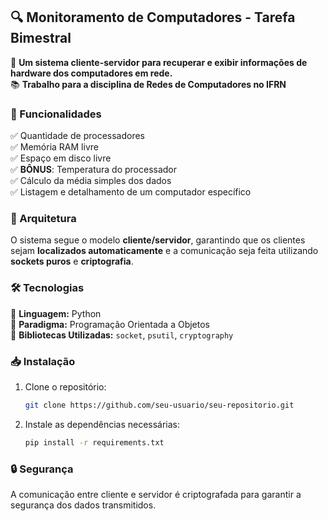 ## 🔍 Monitoramento de Computadores - Tarefa Bimestral  

🚀 **Um sistema cliente-servidor para recuperar e exibir informações de hardware dos computadores em rede.**  
📚 **Trabalho para a disciplina de Redes de Computadores no IFRN**

### 📌 Funcionalidades  

✅ Quantidade de processadores  
✅ Memória RAM livre  
✅ Espaço em disco livre  
✅ **BÔNUS**: Temperatura do processador  
✅ Cálculo da média simples dos dados  
✅ Listagem e detalhamento de um computador específico  

### 📡 Arquitetura  

O sistema segue o modelo **cliente/servidor**, garantindo que os clientes sejam **localizados automaticamente** e a comunicação seja feita utilizando **sockets puros** e **criptografia**.  

### 🛠️ Tecnologias  

🔹 **Linguagem:** Python  
🔹 **Paradigma:** Programação Orientada a Objetos  
🔹 **Bibliotecas Utilizadas:** `socket`, `psutil`, `cryptography`

### 📥 Instalação  

1. Clone o repositório:  
   ```bash
   git clone https://github.com/seu-usuario/seu-repositorio.git
   ```  
2. Instale as dependências necessárias:  
   ```bash
   pip install -r requirements.txt
   ```  

### 🔒 Segurança  

A comunicação entre cliente e servidor é criptografada para garantir a segurança dos dados transmitidos.  
